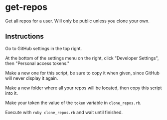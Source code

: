 # get-repos
Get all repos for a user. Will only be public unless you clone your own.

## Instructions

Go to GitHub settings in the top right. 

At the bottom of the settings menu on the right, click "Developer Settings", then "Personal access tokens." 

Make a new one for this script, be sure to copy it when given, since GitHub will never display it again. 

Make a new folder where all your repos will be located, then copy this script into it.

Make your token the value of the `token` variable in `clone_repos.rb`.

Execute with `ruby clone_repos.rb` and wait until finished. 